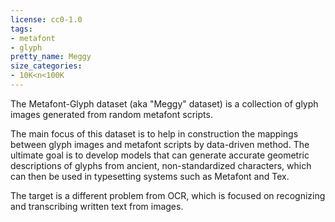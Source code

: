 ```yaml
---
license: cc0-1.0
tags:
- metafont
- glyph
pretty_name: Meggy
size_categories:
- 10K<n<100K
---
```


The Metafont-Glyph dataset (aka "Meggy" dataset) is a collection of glyph images generated from random metafont scripts.

The main focus of this dataset is to help in construction the mappings between glyph images and metafont scripts by data-driven method. The ultimate goal is to develop models that can generate accurate geometric descriptions of glyphs from ancient, non-standardized characters, which can then be used in typesetting systems such as Metafont and Tex. 

The target is a different problem from OCR, which is focused on recognizing and transcribing written text from images.